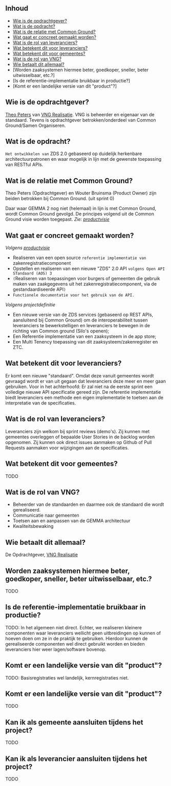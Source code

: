 ## Inhoud

* [Wie is de opdrachtgever?](#wie-is-de-opdrachtgever)
* [Wat is de opdracht?](#wat-is-de-opdracht)
* [Wat is de relatie met Common Ground?](#wat-is-de-relatie-met-common-ground)
* [Wat gaat er concreet gemaakt worden?](#wat-gaat-er-concreet-gemaakt-worden)
* [Wat is de rol van leveranciers?](#wat-is-de-rol-van-leveranciers)
* [Wat betekent dit voor leveranciers?](#wat-betekent-dit-voor-leveranciers)
* [Wat betekent dit voor gemeentes?](#wat-betekent-dit-voor-gemeentes)
* [Wat is de rol van VNG?](#wat-is-de-rol-van-vng)
* [Wie betaalt dit allemaal?](#wie-betaalt-dit-allemaal)
* [Worden zaaksystemen hiermee beter, goedkoper, sneller, beter uitwisselbaar, etc.?]
* [Is de referentie-implementatie bruikbaar in productie?]
* [Komt er een landelijke versie van dit "product"?]


## Wie is de opdrachtgever?

[Theo Peters](https://github.com/TheoVNGPeters) van [VNG Realisatie](https://github.com/VNG-Realisatie/). VNG is beheerder en eigenaar van de standaard. Tevens is opdrachtgever betrokken/onderdeel van Common Ground/Samen Organiseren.

## Wat is de opdracht?

`Het ontwikkelen van` ZDS 2.0 gebaseerd op duidelijk herkenbare architectuurpatronen en waar mogelijk in lijn met de gewenste toepassing van RESTful APIs.

## Wat is de relatie met Common Ground?

Theo Peters (Opdrachtgever) en Wouter Bruinsma (Product Owner) zijn beiden betrokken bij Common Ground. (uit sprint 0)

Daar waar GEMMA 2 nog niet (helemaal) in lijn is met Common Ground, wordt Common Ground gevolgd. De principes volgend uit de Common Ground visie worden toegepast. _Zie: [productvisie](./productvisie.md)_

## Wat gaat er concreet gemaakt worden?

_Volgens [productvisie](./productvisie.md#realisatie)_

* Realiseren van een open source `referentie implementatie van` zakenregistratiecomponent
* Opstellen en realiseren van een nieuwe "ZDS" 2.0 API `volgens Open API STandaard (AOS) 3`
* `(`Realiseren van toepassingen voor burgers of gemeenten die gebruik maken van zaakgegevens uit het zakenregistratiecomponent, via de gestandaardiseerde API`)`
* `Functionele documentatie voor het gebruik van de API.`

_Volgens projectdefinitie_

* Een nieuwe versie van de ZDS services (gebaseerd op REST APIs, aansluitend bij Common Ground) om de
interoperabiliteit tussen leveranciers te bewerkstelligen en leveranciers te bewegen in de richting van Common ground
(Silo's openen);
* Een Referentie implementatie van een zaaksysteem in de app store;
* Een Multi Tenency toepassing van dit zaaksysteem/zakenregister en ZTC.

## Wat betekent dit voor leveranciers?

Er komt een nieuwe "standaard". Omdat deze vanuit gemeentes wordt gevraagd wordt er van uit gegaan dat leveranciers deze meer en meer gaan gebruiken. Voor in het achterhoofd: Er zal niet na de eerste sprint een volledige nieuwe API specificatie gereed zijn.
De referentie implementatie biedt leveranciers een methode een eigen implementatie te toetsen aan de interpretatie van de specificaties.

## Wat is de rol van leveranciers?

Leveranciers zijn welkom bij sprint reviews (demo's). Zij kunnen met gemeentes overleggen of bepaalde User Stories in de backlog worden opgenomen. Zij kunnen ook direct issues aanmaken op Github of Pull Requests aanmaken voor wijzigingen aan de specificaties.

## Wat betekent dit voor gemeentes?

TODO

## Wat is de rol van VNG?

* Beheerder van de standaarden en daarmee ook de standaard die wordt gerealiseerd.
* Communicatie naar gemeenten
* Toetsen aan en aanpassen van de GEMMA architectuur
* Kwaliteitsbewaking

## Wie betaalt dit allemaal?

De Opdrachtgever, [VNG Realisatie](https://github.com/VNG-Realisatie/)

## Worden zaaksystemen hiermee beter, goedkoper, sneller, beter uitwisselbaar, etc.?

TODO

## Is de referentie-implementatie bruikbaar in productie?

TODO: In het algemeen niet direct. Echter, we realiseren kleinere componenten waar leveranciers wellicht geen uitbreidingen op kunnen of hoeven doen om ze in de praktijk te gebruiken. Hierdoor kunnen de gerealiseerde componenten wel direct gebruikt worden en bieden leveranciers hier weer lagen/software bovenop.

## Komt er een landelijke versie van dit "product"?

TODO: Basisregistraties wel landelijk, kernregistraties niet.

## Komt er een landelijke versie van dit "product"?

TODO

## Kan ik als gemeente aansluiten tijdens het project?

TODO

## Kan ik als leverancier aansluiten tijdens het project?

TODO


